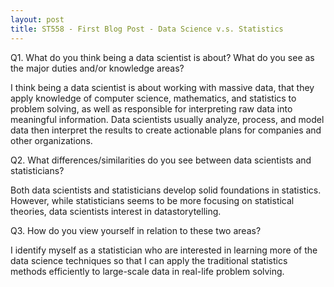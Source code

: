 ```yaml
---
layout: post
title: ST558 - First Blog Post - Data Science v.s. Statistics
---
```


Q1. What do you think being a data scientist is about? What do you see as the major duties and/or knowledge areas?  

I think being a data scientist is about working with massive data, that they apply knowledge of computer science, mathematics, and statistics to problem solving, as well as responsible for interpreting raw data into meaningful information. Data scientists usually analyze, process, and model data then interpret the results to create actionable plans for companies and other organizations.

Q2. What differences/similarities do you see between data scientists and statisticians?  

Both data scientists and statisticians develop solid foundations in statistics. However, while statisticians seems to be more focusing on statistical theories, data scientists interest in datastorytelling. 

Q3. How do you view yourself in relation to these two areas?

I identify myself as a statistician who are interested in learning more of the data science techniques so that I can apply the traditional statistics methods efficiently to large-scale data in real-life problem solving.
